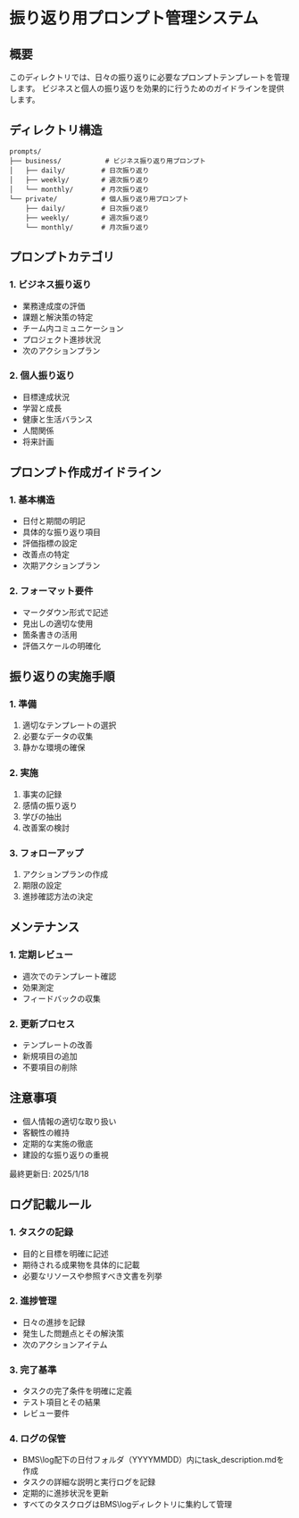 # 振り返り用プロンプト管理システム

## 概要
このディレクトリでは、日々の振り返りに必要なプロンプトテンプレートを管理します。
ビジネスと個人の振り返りを効果的に行うためのガイドラインを提供します。

## ディレクトリ構造
```
prompts/
├── business/           # ビジネス振り返り用プロンプト
│   ├── daily/         # 日次振り返り
│   ├── weekly/        # 週次振り返り
│   └── monthly/       # 月次振り返り
└── private/           # 個人振り返り用プロンプト
    ├── daily/         # 日次振り返り
    ├── weekly/        # 週次振り返り
    └── monthly/       # 月次振り返り
```

## プロンプトカテゴリ

### 1. ビジネス振り返り
- 業務達成度の評価
- 課題と解決策の特定
- チーム内コミュニケーション
- プロジェクト進捗状況
- 次のアクションプラン

### 2. 個人振り返り
- 目標達成状況
- 学習と成長
- 健康と生活バランス
- 人間関係
- 将来計画

## プロンプト作成ガイドライン

### 1. 基本構造
- 日付と期間の明記
- 具体的な振り返り項目
- 評価指標の設定
- 改善点の特定
- 次期アクションプラン

### 2. フォーマット要件
- マークダウン形式で記述
- 見出しの適切な使用
- 箇条書きの活用
- 評価スケールの明確化

## 振り返りの実施手順

### 1. 準備
1. 適切なテンプレートの選択
2. 必要なデータの収集
3. 静かな環境の確保

### 2. 実施
1. 事実の記録
2. 感情の振り返り
3. 学びの抽出
4. 改善案の検討

### 3. フォローアップ
1. アクションプランの作成
2. 期限の設定
3. 進捗確認方法の決定

## メンテナンス

### 1. 定期レビュー
- 週次でのテンプレート確認
- 効果測定
- フィードバックの収集

### 2. 更新プロセス
- テンプレートの改善
- 新規項目の追加
- 不要項目の削除

## 注意事項
- 個人情報の適切な取り扱い
- 客観性の維持
- 定期的な実施の徹底
- 建設的な振り返りの重視

最終更新日: 2025/1/18

## ログ記載ルール

### 1. タスクの記録
- 目的と目標を明確に記述
- 期待される成果物を具体的に記載
- 必要なリソースや参照すべき文書を列挙

### 2. 進捗管理
- 日々の進捗を記録
- 発生した問題点とその解決策
- 次のアクションアイテム

### 3. 完了基準
- タスクの完了条件を明確に定義
- テスト項目とその結果
- レビュー要件

### 4. ログの保管
- BMS\log配下の日付フォルダ（YYYYMMDD）内にtask_description.mdを作成
- タスクの詳細な説明と実行ログを記録
- 定期的に進捗状況を更新
- すべてのタスクログはBMS\logディレクトリに集約して管理